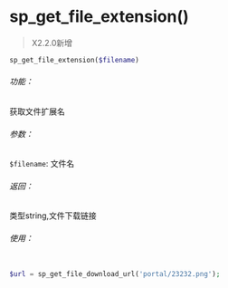 # sp_get_file_extension()



> X2.2.0新增

```php
sp_get_file_extension($filename)
```

###### 功能：
获取文件扩展名


###### 参数：

`$filename`: 文件名



###### 返回：



类型string,文件下载链接



###### 使用：



```php

$url = sp_get_file_download_url('portal/23232.png');

```














